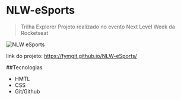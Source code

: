 # NLW-eSports

>Trilha Explorer
Projeto realizado no evento Next Level Week da Rocketseat

![NLW eSports](https://user-images.githubusercontent.com/59375331/190535169-92454e1f-5959-499f-8685-50b03a3c3b84.png)

link do projeto: https://fymgit.github.io/NLW-eSports/


##Tecnologias
- HMTL
- CSS
- Git/Github
